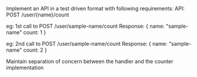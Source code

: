 Implement an API in a test driven format with following requirements:
API: POST /user/{name}/count

eg: 1st call to POST /user/sample-name/count
Response:
{
    name: "sample-name"
    count: 1
}

eg: 2nd call to POST /user/sample-name/count
Response:
{
    name: "sample-name"
    count: 2
}


Maintain separation of concern between the handler and the counter implementation